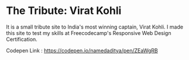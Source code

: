# The Tribute: Virat Kohli

It is a small tribute site to India's most winning captain, Virat Kohli.
I made this site to test my skills at Freecodecamp's Responsive Web Design Certification.

Codepen Link : https://codepen.io/namedaditya/pen/ZEaWgRB 

